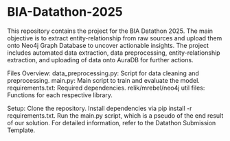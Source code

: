 # BIA-Datathon-2025
This repository contains the project for the BIA Datathon 2025. The main objective is to extract entity-relationship from raw sources and upload them onto Neo4j Graph Database to uncover actionable insights. The project includes automated data extraction, data preprocessing, entity-relationship extraction, and uploading of data onto AuraDB for further actions.

Files Overview:
data_preprocessing.py: Script for data cleaning and preprocessing.
main.py: Main script to train and evaluate the model.
requirements.txt: Required dependencies.
relik/mrebel/neo4j util files: Functions for each respective library.

Setup:
Clone the repository.
Install dependencies via pip install -r requirements.txt.
Run the main.py script, which is a pseudo of the end result of our solution.
For detailed information, refer to the Datathon Submission Template.

